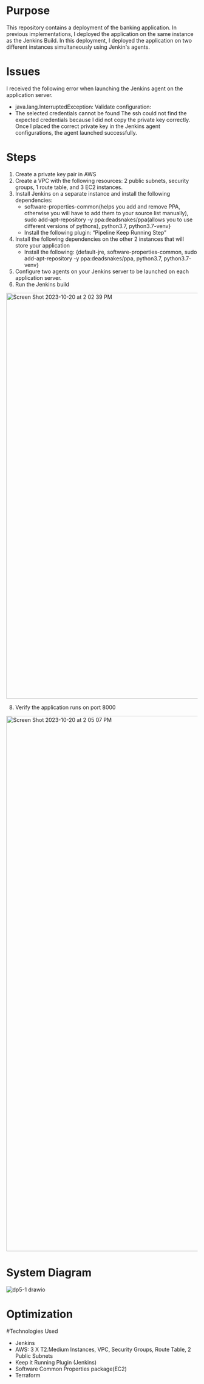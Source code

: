 # Purpose
This repository contains a deployment of the banking application. In previous implementations, I deployed the application on the same instance as the Jenkins Build. In this deployment, I deployed the application on two different instances simultaneously using Jenkin's agents. 


# Issues
I received the following error when launching the Jenkins agent on the application server.
  * java.lang.InterruptedException: Validate configuration:
  * The selected credentials cannot be found
The ssh could not find the expected credentials because I did not copy the private key correctly. Once I placed the correct private key in the Jenkins agent configurations, the agent launched successfully.

# Steps
1. Create a private key pair in AWS
2. Create a VPC with the following resources: 2 public subnets, security groups, 1 route table, and 3 EC2 instances.
3. Install Jenkins on a separate instance and install the following dependencies:
   - software-properties-common(helps you add and remove PPA, otherwise you will have to add them to your source list manually), sudo add-apt-repository -y ppa:deadsnakes/ppa(allows you to use different versions of pythons), python3.7, python3.7-venv}
   - Install the following plugin: “Pipeline Keep Running Step”
4. Install the following dependencies on the other 2 instances that will store your application
   - Install the following: {default-jre, software-properties-common, sudo add-apt-repository -y ppa:deadsnakes/ppa, python3.7, python3.7-        venv}
5. Configure two agents on your Jenkins server to be launched on each application server.
6. Run the Jenkins build
<img width="1065" alt="Screen Shot 2023-10-20 at 2 02 39 PM" src="https://github.com/DarrielleEvans/Deployment5_1/assets/89504317/7d0fb721-f50d-46b9-bff3-b977ed725a86">

8. Verify the application runs on port 8000
<img width="1405" alt="Screen Shot 2023-10-20 at 2 05 07 PM" src="https://github.com/DarrielleEvans/Deployment5_1/assets/89504317/2408750b-a702-4d8f-9d98-60910d1a1486">


# System Diagram
![dp5-1 drawio](https://github.com/DarrielleEvans/Deployment5_1/assets/89504317/27ca7903-607e-4aba-92ee-7ec95b45c967)

# Optimization

#Technologies Used
* Jenkins
* AWS: 3 X T2.Medium Instances, VPC, Security Groups, Route Table, 2 Public Subnets
* Keep it Running Plugin (Jenkins)
* Software Common Properties package(EC2)
* Terraform
  

